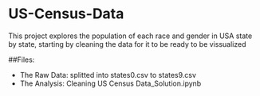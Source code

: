 # US-Census-Data
This project explores the population of each race and gender in USA state by state, starting by cleaning the data for it to be ready to be vissualized

##Files:
- The Raw Data: splitted into states0.csv to states9.csv
- The Analysis: Cleaning US Census Data_Solution.ipynb
